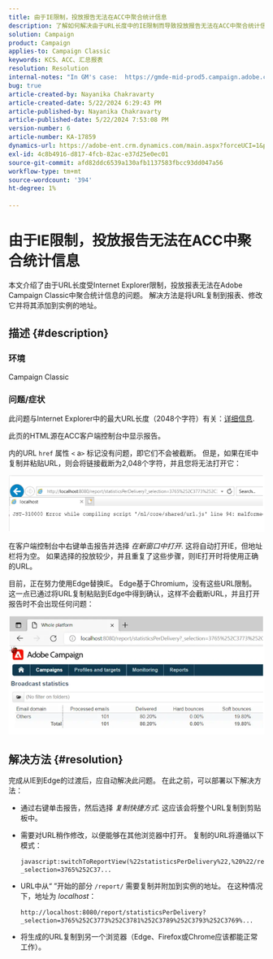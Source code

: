 ```yaml
---
title: 由于IE限制，投放报告无法在ACC中聚合统计信息
description: 了解如何解决由于URL长度中的IE限制而导致投放报告无法在ACC中聚合统计信息的问题。
solution: Campaign
product: Campaign
applies-to: Campaign Classic
keywords: KCS、ACC、汇总报表
resolution: Resolution
internal-notes: "In GM's case:  https://gmde-mid-prod5.campaign.adobe.com//report/statisticsPerDelivery?_selection="
bug: true
article-created-by: Nayanika Chakravarty
article-created-date: 5/22/2024 6:29:43 PM
article-published-by: Nayanika Chakravarty
article-published-date: 5/22/2024 7:53:08 PM
version-number: 6
article-number: KA-17859
dynamics-url: https://adobe-ent.crm.dynamics.com/main.aspx?forceUCI=1&pagetype=entityrecord&etn=knowledgearticle&id=65e1593b-6918-ef11-9f89-000d3a37816b
exl-id: 4c8b4916-d817-4fcb-82ac-e37d25e0ec01
source-git-commit: afd82ddc6539a130afb1137583fbcc93dd047a56
workflow-type: tm+mt
source-wordcount: '394'
ht-degree: 1%

---
```


# 由于IE限制，投放报告无法在ACC中聚合统计信息


本文介绍了由于URL长度受Internet Explorer限制，投放报表无法在Adobe Campaign Classic中聚合统计信息的问题。 解决方法是将URL复制到报表、修改它并将其添加到实例的地址。

## 描述 {#description}


### 环境

Campaign Classic

### 问题/症状

此问题与Internet Explorer中的最大URL长度（2048个字符）有关：[详细信息](https://support.microsoft.com/en-us/topic/maximum-url-length-is-2-083-characters-in-internet-explorer-174e7c8a-6666-f4e0-6fd6-908b53c12246).

此页的HTML源在ACC客户端控制台中显示报告。

内的URL `href` 属性 `<` a`>`  标记没有问题，即它们不会被截断。 但是，如果在IE中复制并粘贴URL，则会将链接截断为2,048个字符，并且您将无法打开它：

![](assets/___14c9b5c2-7218-ef11-9f8a-6045bd026dc7___.png)

在客户端控制台中右键单击报告并选择 *在新窗口中打开*. 这将自动打开IE，但地址栏将为空。 如果选择的投放较少，并且重复了这些步骤，则IE打开时将使用正确的URL。

目前，正在努力使用Edge替换IE。 Edge基于Chromium，没有这些URL限制。 这一点已通过将URL复制粘贴到Edge中得到确认，这样不会截断URL，并且打开报告时不会出现任何问题：

![](assets/___1ec9b5c2-7218-ef11-9f8a-6045bd026dc7___.png)


## 解决方法 {#resolution}


完成从IE到Edge的过渡后，应自动解决此问题。 在此之前，可以部署以下解决方法：

- 通过右键单击报告，然后选择 *复制快捷方式*. 这应该会将整个URL复制到剪贴板中。
- 需要对URL稍作修改，以便能够在其他浏览器中打开。 复制的URL将遵循以下模式：



  ```
  javascript:switchToReportView(%22statisticsPerDelivery%22,%20%22/report/statisticsPerDelivery?_selection=3765%252C37...
  ```


- URL中从“ ”开始的部分 `/report/` 需要复制并附加到实例的地址。 在这种情况下，地址为 *localhost*：


  ```
  http://localhost:8080/report/statisticsPerDelivery?_selection=3765%252C3773%252C3781%252C3789%252C3793%252C3769%...
  ```


- 将生成的URL复制到另一个浏览器（Edge、Firefox或Chrome应该都能正常工作）。
